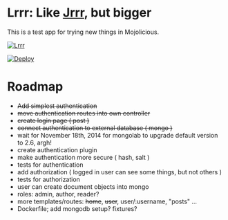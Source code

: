 # Lrrr: Like [Jrrr](https://github.com/davemenninger/jrrr), but bigger

This is a test app for trying new things in Mojolicious.

[![Lrrr](http://img4.wikia.nocookie.net/__cb20130329124434/en.futurama/images/c/c5/Lurr.png)](http://theinfosphere.org/Lrrr)


[![Deploy](https://www.herokucdn.com/deploy/button.png)](https://heroku.com/deploy)

# Roadmap

* ~~Add simplest authentication~~
* ~~move authentication routes into own controller~~
* ~~create login page ( post )~~
* ~~connect authentication to external database ( mongo )~~
* wait for November 18th, 2014 for mongolab to upgrade default version to 2.6, argh!
* create authentication plugin
* make authentication more secure ( hash, salt )
* tests for authentication
* add authorization ( logged in user can see some things, but not others )
* tests for authorization
* user can create document objects into mongo
* roles: admin, author, reader?
* more templates/routes: ~~home~~, ~~user~~, user/:username, "posts" ...
* Dockerfile; add mongodb setup? fixtures?
